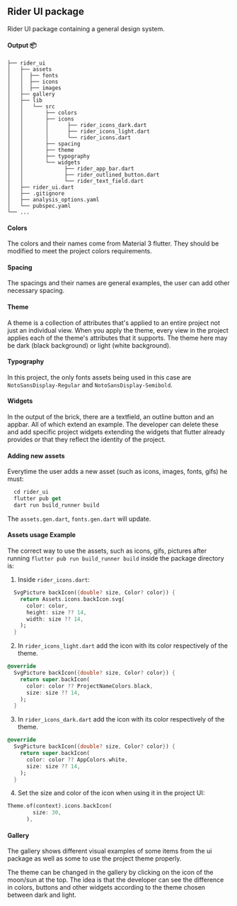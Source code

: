 ## Rider UI package

Rider UI package containing a general design system.

#### Output 📦

```
├── rider_ui
│   ├── assets
│   │  ├── fonts
│   │  ├── icons
│   │  ├── images
│   ├── gallery
│   ├── lib
│   │   └── src
│   │       ├── colors
│   │       ├── icons
│   │       │      ├── rider_icons_dark.dart
│   │       │      ├── rider_icons_light.dart
│   │       │      └── rider_icons.dart
│   │       ├── spacing
│   │       ├── theme
│   │       ├── typography
│   │       └── widgets
│   │             ├── rider_app_bar.dart
│   │             ├── rider_outlined_button.dart
│   │             └── rider_text_field.dart
│   ├── rider_ui.dart
│   ├── .gitignore
│   ├── analysis_options.yaml
│   └── pubspec.yaml
└── ...
```

#### Colors

The colors and their names come from Material 3 flutter. They should be modified to meet the project colors requirements.

#### Spacing

The spacings and their names are general examples, the user can add other necessary spacing.

#### Theme

A theme is a collection of attributes that's applied to an entire project not just an individual view. When you apply the theme, every view in the project applies each of the theme's attributes that it supports. The theme here may be dark (black background) or light (white background).

#### Typography

In this project, the only fonts assets being used in this case are `NotoSansDisplay-Regular` and `NotoSansDisplay-Semibold`.

#### Widgets

In the output of the brick, there are a textfield, an outline button and an appbar. All of which extend an example. The developer can delete these and add specific project widgets extending the widgets that flutter already provides or that they reflect the identity of the project.

#### Adding new assets

Everytime the user adds a new asset (such as icons, images, fonts, gifs) he must:

```dart
  cd rider_ui
  flutter pub get
  dart run build_runner build
```

The `assets.gen.dart`, `fonts.gen.dart` will update.

#### Assets usage Example

The correct way to use the assets, such as icons, gifs, pictures after running `flutter pub run build_runner build` inside the package directory is:

1. Inside `rider_icons.dart`:

```dart
  SvgPicture backIcon({double? size, Color? color}) {
    return Assets.icons.backIcon.svg(
      color: color,
      height: size ?? 14,
      width: size ?? 14,
    );
  }
```

2. In `rider_icons_light.dart` add the icon with its color respectively of the theme.

```dart
@override
  SvgPicture backIcon({double? size, Color? color}) {
    return super.backIcon(
      color: color ?? ProjectNameColors.black,
      size: size ?? 14,
    );
  }
```

3. In `rider_icons_dark.dart` add the icon with its color respectively of the theme.

```dart
@override
  SvgPicture backIcon({double? size, Color? color}) {
    return super.backIcon(
      color: color ?? AppColors.white,
      size: size ?? 14,
    );
  }
```

4. Set the size and color of the icon when using it in the project UI:

```dart
Theme.of(context).icons.backIcon(
        size: 30,
      ),
```

#### Gallery

The gallery shows different visual examples of some items from the ui package as well as some to use the project theme properly.

The theme can be changed in the gallery by clicking on the icon of the moon/sun at the top. The idea is that the developer can see the difference in colors, buttons and other widgets according to the theme chosen between dark and light.
